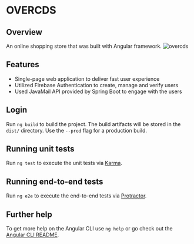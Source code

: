 # OVERCDS


## Overview

An online shopping store that was built with Angular framework.
![overcds](https://github.com/jtrinh21/OverCDs/blob/master/FrontPageOverCDS.gif)


## Features

- Single-page web application to deliver fast user experience
- Utilized Firebase Authentication to create, manage and verify users
- Used JavaMail API provided by Spring Boot to engage with the users

## Login

Run `ng build` to build the project. The build artifacts will be stored in the `dist/` directory. Use the `--prod` flag for a production build.

## Running unit tests

Run `ng test` to execute the unit tests via [Karma](https://karma-runner.github.io).

## Running end-to-end tests

Run `ng e2e` to execute the end-to-end tests via [Protractor](http://www.protractortest.org/).

## Further help

To get more help on the Angular CLI use `ng help` or go check out the [Angular CLI README](https://github.com/angular/angular-cli/blob/master/README.md).

